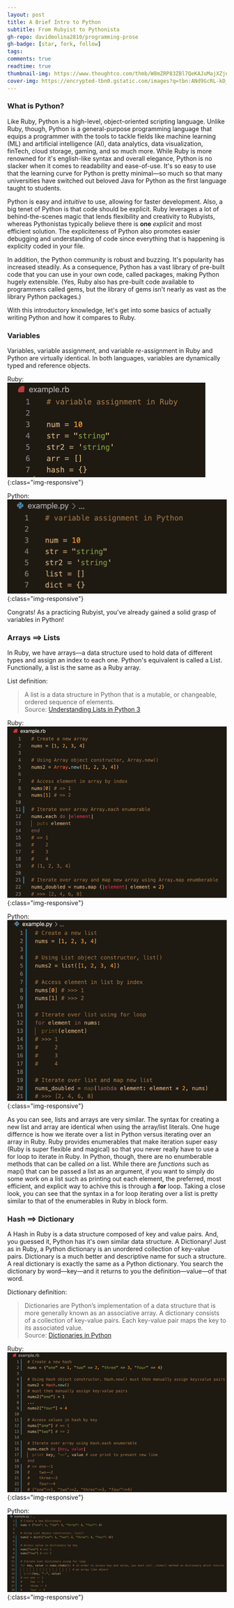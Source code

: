 ```yaml
---
layout: post
title: A Brief Intro to Python
subtitle: From Rubyist to Pythonista
gh-repo: davidmolina2810/programming-prose
gh-badge: [star, fork, follow]
tags: 
comments: true
readtime: true
thumbnail-img: https://www.thoughtco.com/thmb/W8mZRP83ZBl7QeKAJuMajXZjux0=/768x0/filters:no_upscale():max_bytes(150000):strip_icc()/2000px-Python.svg-56a7b0bc5f9b58b7d0ecea1f.jpg
cover-img: https://encrypted-tbn0.gstatic.com/images?q=tbn:ANd9GcRL-kD_yWTV4ew93dpOKBkcjtyXBTx1NmxzBQ&usqp=CAU
---
```


### What is Python? 

Like Ruby, Python is a high-level, object-oriented scripting language. Unlike Ruby, though, Python is a general-purpose programming language that equips a programmer with the tools to tackle fields like machine learning (ML) and artificial intelligence (AI), data analytics, data visualization, finTech, cloud storage, gaming, and so much more. While Ruby is more renowned for it's english-like syntax and overall elegance, Python is no slacker when it comes to readability and ease-of-use. It's so easy to use that the learning curve for Python is pretty minimal&mdash;so much so that many universities have switched out beloved Java for Python as the first language taught to students. 

Python is easy and _intuitive_ to use, allowing for faster development. Also, a big tenet of Python is that code should be explicit. Ruby leverages a lot of behind-the-scenes magic that lends flexibility and creativity to Rubyists, whereas Pythonistas typically believe there is **one** _explicit_ and most efficient solution. The expliciteness of Python also promotes easier debugging and understanding of code since everything that is happening is explicity coded in your file. 

In addition, the Python community is robust and buzzing. It's popularity has increased steadily. As a consequence, Python has a vast library of pre-built code that you can use in your own code, called packages, making Python hugely extensible. (Yes, Ruby also has pre-built code available to programmers called gems, but the library of gems isn't nearly as vast as the library Python packages.)

With this introductory knowledge, let's get into some basics of actually writing Python and how it compares to Ruby. 

### Variables 

Variables, variable assignment, and variable _re_-assignment in Ruby and Python are virtually identical. In both languages, variables are dynamically typed and reference objects. 

Ruby:    
![Variable Assignment Ruby](../assets/img/ruby-variable-assignment.png){:class="img-responsive"}  

Python:    
![Variable Assignment Python](../assets/img/python-variable-assignment.png){:class="img-responsive"}  

Congrats! As a practicing Rubyist, you've already gained a solid grasp of variables in Python!

### Arrays ==> Lists

In Ruby, we have arrays&mdash;a data structure used to hold data of different types and assign an index to each one. Python's equivalent is called a List. Functionally, a list is the same as a Ruby array. 

List definition:  
>A list is a data structure in Python that is a mutable, or changeable, ordered sequence of elements.  
Source: [Understanding Lists in Python 3](https://www.digitalocean.com/community/tutorials/understanding-lists-in-python-3#:~:text=versions%20279.6k-,Introduction,values%20between%20square%20brackets%20%5B%20%5D%20.)

Ruby:  
![Arrays in Ruby](../assets/img/ruby-array.png){:class="img-responsive"}  

Python:  
![Lists in Python](../assets/img/python-list.png){:class="img-responsive"}  

As you can see, lists and arrays are very similar. The syntax for creating a new list and array are identical when using the array/list literals. One huge differnce is how we iterate over a list in Python versus iterating over an array in Ruby. Ruby provides enumerables that make iteration super easy (Ruby is super flexible and magical) so that you never really have to use a for loop to iterate in Ruby. In Python, though, there are no enumberable methods that can be called _on_ a list. While there are _functions_ such as map() that can be passed a list as an argument, if you want to simply do some work on a list such as printing out each element, the preferred, most efficient, and explicit way to achive this is through a **for** loop. Taking a close look, you can see that the syntax in a for loop iterating over a list is pretty similar to that of the enumerables in Ruby in block form.  

### Hash ==> Dictionary

A Hash in Ruby is a data structure composed of key and value pairs. And, you guessed it, Python has it's own similar data structure. A Dictionary! Just as in Ruby, a Python dictionary is an unordered collection of key-value pairs. Dictionary is a much better and descriptive name for such a structure. A real dictionary is exactly the same as a Python dictionary. You search the dictionary by word&mdash;key&mdash;and it returns to you the definition&mdash;value&mdash;of that word.  

Dictionary definition:  
>Dictionaries are Python’s implementation of a data structure that is more generally known as an associative array. A dictionary consists of a collection of key-value pairs. Each key-value pair maps the key to its associated value.  
Source: [Dictionaries in Python](https://realpython.com/python-dicts/)

Ruby:  
![Hashes in Ruby](../assets/img/ruby-hash.png){:class="img-responsive"}

Python:  
![Dictionaries in Python](../assets/img/python-dictionary.png){:class="img-responsive"}





